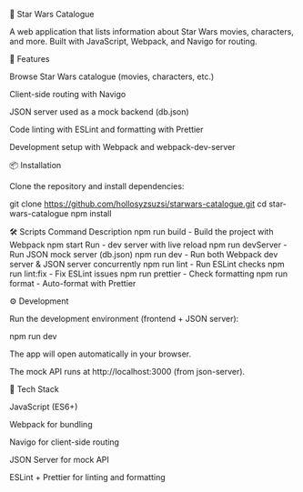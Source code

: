🌌 Star Wars Catalogue

  A web application that lists information about Star Wars movies, characters, and more.
  Built with JavaScript, Webpack, and Navigo for routing.

🚀 Features

  Browse Star Wars catalogue (movies, characters, etc.)

  Client-side routing with Navigo

  JSON server used as a mock backend (db.json)

  Code linting with ESLint and formatting with Prettier

  Development setup with Webpack and webpack-dev-server

📦 Installation

  Clone the repository and install dependencies:

  git clone https://github.com/hollosyzsuzsi/starwars-catalogue.git
  cd star-wars-catalogue
  npm install

🛠 Scripts
  Command	Description
  npm run build -	Build the project with Webpack
  npm start	Run - dev server with live reload
  npm run devServer -	Run JSON mock server (db.json)
  npm run dev -	Run both Webpack dev server & JSON server concurrently
  npm run lint - Run ESLint checks
  npm run lint:fix - Fix ESLint issues
  npm run prettier -	Check formatting
  npm run format -	Auto-format with Prettier
 
⚙️ Development

  Run the development environment (frontend + JSON server):

  npm run dev


  The app will open automatically in your browser.

  The mock API runs at http://localhost:3000
   (from json-server).


🧰 Tech Stack

  JavaScript (ES6+)

  Webpack for bundling

  Navigo for client-side routing

  JSON Server for mock API

  ESLint + Prettier for linting and formatting

 

